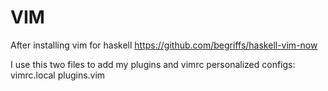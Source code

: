 VIM
===

After installing vim for haskell 
https://github.com/begriffs/haskell-vim-now 

I use this two files to add my plugins and vimrc personalized configs: 
vimrc.local 
plugins.vim 



